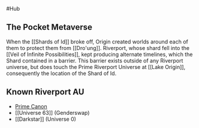#Hub

## The Pocket Metaverse
When the [[Shards of Id]] broke off, Origin created worlds around each of them to protect them from [[Dro'ung]]. Riverport, whose shard fell into the [[Veil of Infinite Possibilities]], kept producing alternate timelines, which the Shard contained in a barrier. This barrier exists outside of any Riverport universe, but does touch the Prime Riverport Universe at [[Lake Origin]], consequently the location of the Shard of Id.

## Known Riverport AU
- [Prime Canon](Riverport%20(Prime%20Canon).md)
- [[Universe 63]] (Genderswap)
- [[Darkstar]] (Universe 0)


















